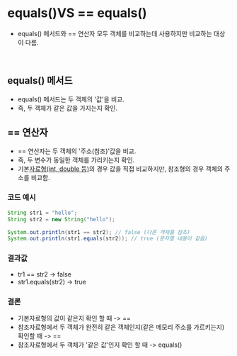 # equals()VS == equals()
- equals() 메서드와 == 연산자 모두 객체를 비교하는데 사용하지만 비교하는 대상이 다름. 

<br>

## equals() 메서드
- equals() 메서드는 두 객체의 '값'을 비교.
- 즉, 두 객체가 같은 값을 가지는지 확인.

## == 연산자
- == 연산자는 두 객체의 '주소(참조)'값을 비교.
- 즉, 두 변수가 동일한 객체를 가리키는지 확인.
- 기본[자료형(int, double 등)](https://github.com/ddururiiiiiii/TIL/blob/main/Java/241121%20%EC%9E%90%EB%A3%8C%ED%98%95.md)의 경우 값을 직접 비교하지만, 참조형의 경우 객체의 주소를 비교함.

### 코드 예시
```java
String str1 = "hello";
String str2 = new String("hello");

System.out.println(str1 == str2); // false (다른 객체를 참조)
System.out.println(str1.equals(str2)); // true (문자열 내용이 같음)
```
### 결과값
- tr1 == str2 -> false
- str1.equals(str2) -> true

### 결론
- 기본자료형의 값이 같은지 확인 할 때 -> ==
- 참조자료형에서 두 객체가 완전히 같은 객체인지(같은 메모리 주소를 가르키는지) 확인할 때 -> ==
- 참조자료형에서 두 객체가 '같은 값'인지 확인 할 때 -> equals()